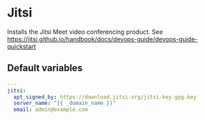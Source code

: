 # Jitsi

Installs the Jitsi Meet video conferencing product. See https://jitsi.github.io/handbook/docs/devops-guide/devops-guide-quickstart

<!--ROLEVARS-->
## Default variables
```yaml
---
jitsi:
  apt_signed_by: https://download.jitsi.org/jitsi-key.gpg.key
  server_name: "{{ _domain_name }}"
  email: admin@example.com
```

<!--ENDROLEVARS-->
